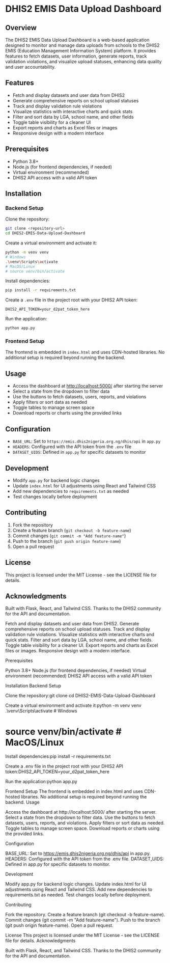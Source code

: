  # DHIS2 EMIS Data Upload Dashboard
 
 ## Overview
 
 The DHIS2 EMIS Data Upload Dashboard is a web-based application designed to monitor and manage data uploads from schools to the DHIS2 EMIS (Education Management Information System) platform. It provides features to fetch datasets, user information, generate reports, track validation violations, and visualize upload statuses, enhancing data quality and user accountability.
 ## Features
 
- Fetch and display datasets and user data from DHIS2
- Generate comprehensive reports on school upload statuses
- Track and display validation rule violations
- Visualize statistics with interactive charts and quick stats
- Filter and sort data by LGA, school name, and other fields
- Toggle table visibility for a cleaner UI
- Export reports and charts as Excel files or images
- Responsive design with a modern interface
 
 ## Prerequisites
 
- Python 3.8+
- Node.js (for frontend dependencies, if needed)
- Virtual environment (recommended)
- DHIS2 API access with a valid API token
 
 ## Installation
 
 ### Backend Setup
 
 Clone the repository:
 
 ```sh
 git clone <repository-url>
 cd DHIS2-EMIS-Data-Upload-Dashboard
 ```
 
 Create a virtual environment and activate it:
 
 ```sh
 python -m venv venv
 # Windows
 .\venv\Scripts\activate
 # MacOS/Linux
 # source venv/bin/activate
 ```
 
 Install dependencies:
 
 ```sh
 pip install -r requirements.txt
 ```
 
 Create a `.env` file in the project root with your DHIS2 API token:
 
 ```env
 DHIS2_API_TOKEN=your_d2pat_token_here
 ```
 
 Run the application:
 
 ```sh
 python app.py
 ```
 
 ### Frontend Setup
 
 The frontend is embedded in `index.html` and uses CDN-hosted libraries. No additional setup is required beyond running the backend.
 
 ## Usage
 
- Access the dashboard at [http://localhost:5000/](http://localhost:5000/) after starting the server
- Select a state from the dropdown to filter data
- Use the buttons to fetch datasets, users, reports, and violations
- Apply filters or sort data as needed
- Toggle tables to manage screen space
- Download reports or charts using the provided links
 
 ## Configuration
 
- `BASE_URL`: Set to `https://emis.dhis2nigeria.org.ng/dhis/api` in `app.py`
- `HEADERS`: Configured with the API token from the `.env` file
- `DATASET_UIDS`: Defined in `app.py` for specific datasets to monitor
 
 ## Development
 
- Modify `app.py` for backend logic changes
- Update `index.html` for UI adjustments using React and Tailwind CSS
- Add new dependencies to `requirements.txt` as needed
- Test changes locally before deployment
 
 ## Contributing
 
 1. Fork the repository
 2. Create a feature branch (`git checkout -b feature-name`)
 3. Commit changes (`git commit -m "Add feature-name"`)
 4. Push to the branch (`git push origin feature-name`)
 5. Open a pull request
 
 ## License
 
 This project is licensed under the MIT License - see the LICENSE file for details.
 
 ## Acknowledgments
 
 Built with Flask, React, and Tailwind CSS.
 Thanks to the DHIS2 community for the API and documentation.

Fetch and display datasets and user data from DHIS2.
Generate comprehensive reports on school upload statuses.
Track and display validation rule violations.
Visualize statistics with interactive charts and quick stats.
Filter and sort data by LGA, school name, and other fields.
Toggle table visibility for a cleaner UI.
Export reports and charts as Excel files or images.
Responsive design with a modern interface.

Prerequisites

Python 3.8+
Node.js (for frontend dependencies, if needed)
Virtual environment (recommended)
DHIS2 API access with a valid API token

Installation
Backend Setup

Clone the repository:git clone <repository-url>
cd DHIS2-EMIS-Data-Upload-Dashboard


Create a virtual environment and activate it:python -m venv venv
.\venv\Scripts\activate  # Windows
# source venv/bin/activate  # MacOS/Linux


Install dependencies:pip install -r requirements.txt


Create a .env file in the project root with your DHIS2 API token:DHIS2_API_TOKEN=your_d2pat_token_here


Run the application:python app.py



Frontend Setup
The frontend is embedded in index.html and uses CDN-hosted libraries. No additional setup is required beyond running the backend.
Usage

Access the dashboard at http://localhost:5000/ after starting the server.
Select a state from the dropdown to filter data.
Use the buttons to fetch datasets, users, reports, and violations.
Apply filters or sort data as needed.
Toggle tables to manage screen space.
Download reports or charts using the provided links.

Configuration

BASE_URL: Set to https://emis.dhis2nigeria.org.ng/dhis/api in app.py.
HEADERS: Configured with the API token from the .env file.
DATASET_UIDS: Defined in app.py for specific datasets to monitor.

Development

Modify app.py for backend logic changes.
Update index.html for UI adjustments using React and Tailwind CSS.
Add new dependencies to requirements.txt as needed.
Test changes locally before deployment.

Contributing

Fork the repository.
Create a feature branch (git checkout -b feature-name).
Commit changes (git commit -m "Add feature-name").
Push to the branch (git push origin feature-name).
Open a pull request.

License
This project is licensed under the MIT License - see the LICENSE file for details.
Acknowledgments

Built with Flask, React, and Tailwind CSS.
Thanks to the DHIS2 community for the API and documentation.
